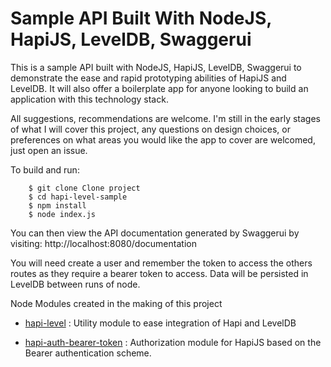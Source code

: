 Sample API Built With NodeJS, HapiJS, LevelDB, Swaggerui
=================

This is a sample API built with NodeJS, HapiJS, LevelDB, Swaggerui to demonstrate the ease and rapid prototyping abilities of HapiJS and LevelDB. It will also offer a boilerplate app for anyone looking to build an application with this technology stack.

All suggestions, recommendations are welcome. I'm still in the early stages of what I will cover this project, any questions on design choices, or preferences on what areas you would like the app to cover are welcomed, just open an issue.

To build and run:

        $ git clone Clone project
        $ cd hapi-level-sample
        $ npm install
        $ node index.js
        
You can then view the API documentation generated by Swaggerui by visiting: http://localhost:8080/documentation

You will need create a user and remember the token to access the others routes as they require a bearer token to access. Data will be persisted in LevelDB between runs of node.

Node Modules created in the making of this project

 - [hapi-level](https://github.com/johnbrett/hapi-level) : Utility module to ease integration of Hapi and LevelDB

 - [hapi-auth-bearer-token](https://github.com/johnbrett/hapi-auth-bearer-token) : Authorization module for HapiJS based on the Bearer authentication scheme.
